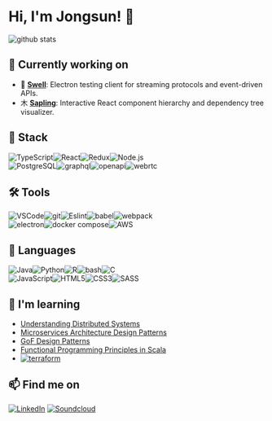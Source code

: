 # Hi, I'm Jongsun! 👋

![github stats](https://github-readme-stats.vercel.app/api?username=majorlift&include_all_commits=true&count_private=true&show_icons=true&theme=)

<!-- [![Top Langs](https://github-readme-stats.vercel.app/api/top-langs/?username=majorlift&layout=compact&langs_count=10&theme=dracula)](https://github.com/majorlift/github-readme-stats) -->

## 🔭 Currently working on
- 🌊 [**Swell**](https://github.com/open-source-labs/swell): Electron testing client for streaming protocols and event-driven APIs.
- ⽊ [**Sapling**](https://github.com/MajorLift/sapling/branches/all): Interactive React component hierarchy and dependency tree visualizer.

<!-- - [Parse Server](https://github.com/parse-community/parse-server) -->
<!-- - [RedwoodJS](https://github.com/redwoodjs) -->

<!--  Github Extra Pins  -->
<!-- [![Swell](https://github-readme-stats.vercel.app/api/pin/?username=majorlift&repo=Swell&theme=)](https://github.com/open-source-labs/swell)\ -->
<!-- [![Sapling](https://github-readme-stats.vercel.app/api/pin/?username=majorlift&repo=Sapling&theme=)](https://github.com/oslabs-beta/sapling) -->

## 🥞 Stack

![TypeScript](https://img.shields.io/badge/TypeScript-007ACC?style=for-the-badge&logo=typescript&logoColor=white)![React](https://img.shields.io/badge/React-20232A?style=for-the-badge&logo=react&logoColor=61DAFB)![Redux](https://img.shields.io/badge/Redux-593D88?style=for-the-badge&logo=redux&logoColor=white)![Node.js](https://img.shields.io/badge/Node.js-43853D?style=for-the-badge&logo=node.js&logoColor=white)
\
![PostgreSQL](https://img.shields.io/badge/PostgreSQL-316192?style=for-the-badge&logo=postgresql&logoColor=white)![graphql](https://img.shields.io/badge/GraphQL-E10098?style=for-the-badge&logo=graphql&logoColor=white)![openapi](https://img.shields.io/badge/OpenAPI-6BA539?style=for-the-badge&logo=openapiinitiative&logoColor=white)![webrtc](https://img.shields.io/badge/WebRTC-4285f4?style=for-the-badge&logo=webrtc&logoColor=white)
 
## 🛠 Tools

![VSCode](https://img.shields.io/badge/VSCode-007acc?style=for-the-badge&logo=visual-studio-code&logoColor=white)![git](https://img.shields.io/badge/Git-F05032?style=for-the-badge&logo=Git&logoColor=white)![Eslint](https://img.shields.io/badge/ESLint-4B32C3?style=for-the-badge&logo=Eslint&logoColor=white)![babel](https://img.shields.io/badge/Babel-F9DC3E?style=for-the-badge&logo=babel&logoColor=white)![webpack](https://img.shields.io/badge/Webpack-8DD6F9?style=for-the-badge&logo=Webpack&logoColor=white)\
![electron](https://img.shields.io/badge/Electron-47848F?style=for-the-badge&logo=electron&logoColor=white)![docker compose](https://img.shields.io/badge/Docker_Compose-2496ED?style=for-the-badge&logo=docker&logoColor=white)![AWS](https://img.shields.io/badge/Elastic_Beanstalk-232F3E?style=for-the-badge&logo=amazon-aws&logoColor=white)

## 👄 Languages

![Java](https://img.shields.io/badge/Java-007396?style=for-the-badge&logo=java&logoColor=white)![Python](https://img.shields.io/badge/Python-F37626?style=for-the-badge&logo=python&logoColor=white)![R](https://img.shields.io/badge/R-276DC3?style=for-the-badge&logo=r&logoColor=white)![bash](https://img.shields.io/badge/BASH-4EAA25?style=for-the-badge&logo=gnubash&logoColor=white)![C](https://img.shields.io/badge/C-00599C?style=for-the-badge&logo=c&logoColor=white)\
![JavaScript](https://img.shields.io/badge/JavaScript-F7DF1E?style=for-the-badge&logo=javascript&logoColor=black)![HTML5](https://img.shields.io/badge/HTML5-E34F26?style=for-the-badge&logo=html5&logoColor=white)![CSS3](https://img.shields.io/badge/CSS3-1572B6?style=for-the-badge&logo=css3&logoColor=white)![SASS](https://img.shields.io/badge/Sass-CC6699?style=for-the-badge&logo=sass&logoColor=white)

## 🌱 I'm learning
- [Understanding Distributed Systems](https://www.amazon.com/Understanding-Distributed-Systems-distributed-applications/dp/1838430202)
- [Microservices Architecture Design Patterns](https://www.udemy.com/course/design-microservices-architecture-with-patterns-principles/)
- [GoF Design Patterns](https://www.amazon.com/Design-Patterns-Object-Oriented-Addison-Wesley-Professional-ebook/dp/B000SEIBB8)
- [Functional Programming Principles in Scala](https://www.coursera.org/learn/scala-functional-programming/)
- [![terraform](https://img.shields.io/badge/terraform-7B42BC?style=flat&logo=terraform&logoColor=white)](https://learn.hashicorp.com/collections/terraform/aws)

<!-- ![jupyter](https://img.shields.io/badge/Jupyter-F37626?style=for-the-badge&logo=jupyter&logoColor=white) -->
<!-- ![numpy](https://img.shields.io/badge/Numpy-013243?style=for-the-badge&logo=numpy&logoColor=white) -->
<!-- ![pandas](https://img.shields.io/badge/Pandas-150458?style=for-the-badge&logo=pandas&logoColor=white) -->
<!-- ![scikit-learn](https://img.shields.io/badge/Scikit_Learn-F7931E?style=for-the-badge&logo=scikit-learn&logoColor=white) -->

<!-- ![Express.js](https://img.shields.io/badge/Express.js-404D59?style=for-the-badge&logo=express&logoColor=white) -->
<!-- ![mocha](https://img.shields.io/badge/Mocha-8D6748?style=for-the-badge&logo=Mocha&logoColor=white)![chai](https://img.shields.io/badge/Chai-A30701?style=for-the-badge&logo=Chai&logoColor=white)![jest](https://img.shields.io/badge/Jest-C21325?style=for-the-badge&logo=Jest&logoColor=white)\ -->

<!-- ![storybook](https://img.shields.io/badge/Storybook-FF4785?style=for-the-badge&logo=storybook&logoColor=white) -->
<!-- ![Tailwind CSS](https://img.shields.io/badge/Tailwind_CSS-38B2AC?style=for-the-badge&logo=tailwind-css&logoColor=white) -->
<!-- ![next.js](https://img.shields.io/badge/next.js-000000?style=for-the-badge&logo=next.js&logoColor=white) -->
<!-- ![redwoodjs](https://img.shields.io/badge/redwoodjs-BF4722?style=for-the-badge&logo=redwoodjs&logoColor=white) -->
<!-- ![angular.js](https://img.shields.io/badge/angular.js-E23237?style=for-the-badge&logo=angularjs&logoColor=black) -->
<!-- ![gatsby](https://img.shields.io/badge/gatsby-663399?style=for-the-badge&logo=gatsby&logoColor=white) -->
<!-- ![prettier](https://img.shields.io/badge/Prettier-F7B93E?style=for-the-badge&logo=prettier&logoColor=white) -->

<!-- ![elixir](https://img.shields.io/badge/elixir-4B275F?style=for-the-badge&logo=elixir&logoColor=white) -->
<!-- ![go](https://img.shields.io/badge/go-00ADD8?style=for-the-badge&logo=go&logoColor=white) -->
<!-- ![rust](https://img.shields.io/badge/rust-000000?style=for-the-badge&logo=rust&logoColor=white) -->
<!-- ![solidity](https://img.shields.io/badge/solidity-363636?style=for-the-badge&logo=solidity&logoColor=white) -->

<!-- ![MongoDB](https://img.shields.io/badge/MongoDB-4EA94B?style=for-the-badge&logo=mongodb&logoColor=white) -->
<!-- ![git kraken](https://img.shields.io/badge/git_kraken-179287?style=for-the-badge&logo=gitkraken&logoColor=white) -->
<!-- ![github actions](https://img.shields.io/badge/Github_Actions-2088FF?style=for-the-badge&logo=githubactions&logoColor=white) -->
<!-- ![heroku](https://img.shields.io/badge/Heroku-430098?style=for-the-badge&logo=heroku&logoColor=white) -->
<!-- ![kubernetes](https://img.shields.io/badge/kubernetes-326CE5?style=for-the-badge&logo=kubernetes&logoColor=white) -->
<!-- ![lets_encrypt](https://img.shields.io/badge/Let's_Encrypt-003A70?style=for-the-badge&logo=letsencrypt&logoColor=white) -->

<!-- ![apache kafka](https://img.shields.io/badge/apache_kafka-231F20?style=for-the-badge&logo=apachekafka&logoColor=white) -->
<!-- ![apache cassandra](https://img.shields.io/badge/apache_cassandra-1287B1?style=for-the-badge&logo=apachecassandra&logoColor=white) -->

## 📫 Find me on

[![LinkedIn](https://img.shields.io/badge/LinkedIn-0077B5?style=for-the-badge&logo=linkedin&logoColor=white)](https://linkedin.com/in/john-jongsun-suh)
[![Soundcloud](https://img.shields.io/badge/SoundCloud-FF3300?style=for-the-badge&logo=soundcloud&logoColor=white)](https://soundcloud.com/majorlift)
